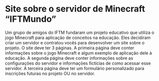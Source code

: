  # Site sobre o servidor de Minecraft “IFTMundo”

 Um grupo de amigos do IFTM fundaram um projeto educativo que utiliza o jogo Minecraft para aplicação de conceitos na educação.
 Eles decidiram criar um servidor e contratou vocês para desenvolver um site sobre o projeto. O site deve ter 3 páginas.
 A primeira página deve conter informações sobre o jogo Minecraft e algum exemplo de aplicação dele à educação.
 A segunda página deve conter informações sobre as configurações do servidor e informações fictícias de como acessar esse servidor.
 A terceira página deve ter um formulário personalizado para inscrições futuras no projeto OU no servidor.

